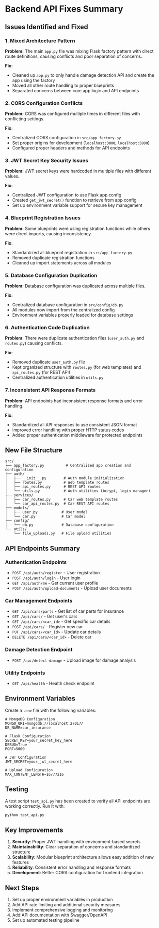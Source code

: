 # Backend API Fixes Summary

## Issues Identified and Fixed

### 1. **Mixed Architecture Pattern**
**Problem:** The main `app.py` file was mixing Flask factory pattern with direct route definitions, causing conflicts and poor separation of concerns.

**Fix:** 
- Cleaned up `app.py` to only handle damage detection API and create the app using the factory
- Moved all other route handling to proper blueprints
- Separated concerns between core app logic and API endpoints

### 2. **CORS Configuration Conflicts**
**Problem:** CORS was configured multiple times in different files with conflicting settings.

**Fix:**
- Centralized CORS configuration in `src/app_factory.py`
- Set proper origins for development (`localhost:3000`, `localhost:5000`)
- Configured proper headers and methods for API endpoints

### 3. **JWT Secret Key Security Issues**
**Problem:** JWT secret keys were hardcoded in multiple files with different values.

**Fix:**
- Centralized JWT configuration to use Flask app config
- Created `get_jwt_secret()` function to retrieve from app config
- Set up environment variable support for secure key management

### 4. **Blueprint Registration Issues**
**Problem:** Some blueprints were using registration functions while others were direct imports, causing inconsistency.

**Fix:**
- Standardized all blueprint registration in `src/app_factory.py`
- Removed duplicate registration functions
- Cleaned up import statements across all modules

### 5. **Database Configuration Duplication**
**Problem:** Database configuration was duplicated across multiple files.

**Fix:**
- Centralized database configuration in `src/config/db.py`
- All modules now import from the centralized config
- Environment variables properly loaded for database settings

### 6. **Authentication Code Duplication**
**Problem:** There were duplicate authentication files (`user_auth.py` and `routes.py`) causing conflicts.

**Fix:**
- Removed duplicate `user_auth.py` file
- Kept organized structure with `routes.py` (for web templates) and `api_routes.py` (for REST API)
- Centralized authentication utilities in `utils.py`

### 7. **Inconsistent API Response Formats**
**Problem:** API endpoints had inconsistent response formats and error handling.

**Fix:**
- Standardized all API responses to use consistent JSON format
- Improved error handling with proper HTTP status codes
- Added proper authentication middleware for protected endpoints

## New File Structure

```
src/
├── app_factory.py          # Centralized app creation and configuration
├── auth/
│   ├── __init__.py        # Auth module initialization
│   ├── routes.py          # Web template routes
│   ├── api_routes.py      # REST API routes
│   └── utils.py           # Auth utilities (bcrypt, login manager)
├── services/
│   ├── car_routes.py      # Car web template routes
│   └── car_api_routes.py  # Car REST API routes
├── models/
│   ├── user.py           # User model
│   └── car.py            # Car model
├── config/
│   └── db.py             # Database configuration
└── utils/
    └── file_uploads.py   # File upload utilities
```

## API Endpoints Summary

### Authentication Endpoints
- `POST /api/auth/register` - User registration
- `POST /api/auth/login` - User login
- `GET /api/auth/me` - Get current user profile
- `POST /api/auth/upload-documents` - Upload user documents

### Car Management Endpoints
- `GET /api/cars/parts` - Get list of car parts for insurance
- `GET /api/cars/` - Get user's cars
- `GET /api/cars/<car_id>` - Get specific car details
- `POST /api/cars/` - Register new car
- `PUT /api/cars/<car_id>` - Update car details
- `DELETE /api/cars/<car_id>` - Delete car

### Damage Detection Endpoint
- `POST /api/detect-damage` - Upload image for damage analysis

### Utility Endpoints
- `GET /api/health` - Health check endpoint

## Environment Variables

Create a `.env` file with the following variables:

```env
# MongoDB Configuration
MONGO_URI=mongodb://localhost:27017/
DB_NAME=car_insurance

# Flask Configuration
SECRET_KEY=your_secret_key_here
DEBUG=True
PORT=5000

# JWT Configuration
JWT_SECRET=your_jwt_secret_here

# Upload Configuration
MAX_CONTENT_LENGTH=16777216
```

## Testing

A test script `test_api.py` has been created to verify all API endpoints are working correctly. Run it with:

```bash
python test_api.py
```

## Key Improvements

1. **Security**: Proper JWT handling with environment-based secrets
2. **Maintainability**: Clear separation of concerns and standardized structure
3. **Scalability**: Modular blueprint architecture allows easy addition of new features
4. **Reliability**: Consistent error handling and response formats
5. **Development**: Better CORS configuration for frontend integration

## Next Steps

1. Set up proper environment variables in production
2. Add API rate limiting and additional security measures
3. Implement comprehensive logging and monitoring
4. Add API documentation with Swagger/OpenAPI
5. Set up automated testing pipeline 